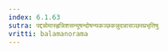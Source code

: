 ```yaml
---
index: 6.1.63
sutra: पद्दन्नोमास्हृन्निशसन्यूषन्दोषन्यकञ्छकन्नुदन्नासञ्छस्प्रभृतिषु
vritti: balamanorama
---
```


